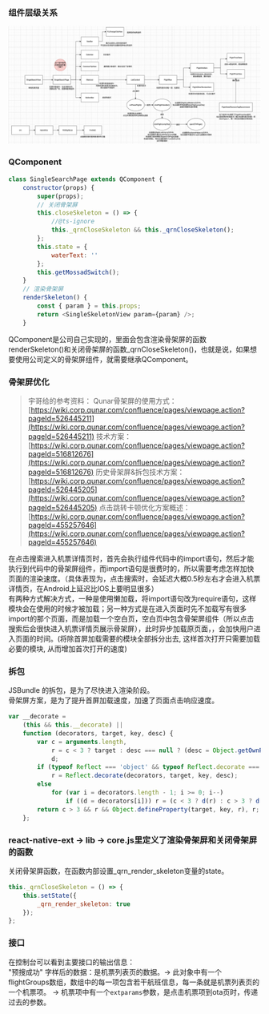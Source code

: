 ### 组件层级关系
![image.png](../../../images/ea64494c7b72bebda3634b8ac6591c52.png)
### QComponent
```javascript
class SingleSearchPage extends QComponent {
    constructor(props) {
        super(props);
        // 关闭骨架屏
        this.closeSkeleton = () => {
            //@ts-ignore
            this._qrnCloseSkeleton && this._qrnCloseSkeleton();
        };
        this.state = {
            waterText: ''
        };
        this.getMossadSwitch();
    }
    // 渲染骨架屏
    renderSkeleton() {
        const { param } = this.props;
        return <SingleSkeletonView param={param} />;
    }
```
QComponent是公司自己实现的，里面会包含渲染骨架屏的函数renderSkeleton()和关闭骨架屏的函数_qrnCloseSkeleton()，也就是说，如果想要使用公司定义的骨架屏组件，就需要继承QComponent。
### 骨架屏优化
> 宇哥给的参考资料：
> Qunar骨架屏的使用方式：[https://wiki.corp.qunar.com/confluence/pages/viewpage.action?pageId=526445211](https://wiki.corp.qunar.com/confluence/pages/viewpage.action?pageId=526445211)
> 技术方案：[https://wiki.corp.qunar.com/confluence/pages/viewpage.action?pageId=516812676](https://wiki.corp.qunar.com/confluence/pages/viewpage.action?pageId=516812676)
> 历史骨架屏&拆包技术方案：[https://wiki.corp.qunar.com/confluence/pages/viewpage.action?pageId=526445205](https://wiki.corp.qunar.com/confluence/pages/viewpage.action?pageId=526445205)
> 点击跳转卡顿优化方案概述：[https://wiki.corp.qunar.com/confluence/pages/viewpage.action?pageId=455257646](https://wiki.corp.qunar.com/confluence/pages/viewpage.action?pageId=455257646)

在点击搜索进入机票详情页时，首先会执行组件代码中的import语句，然后才能执行到代码中的骨架屏组件，而import语句是很费时的，所以需要考虑怎样加快页面的渲染速度。（具体表现为，点击搜索时，会延迟大概0.5秒左右才会进入机票详情页，在Android上延迟比IOS上要明显很多）<br />有两种方式解决方式，一种是使用懒加载，将import语句改为require语句，这样模块会在使用的时候才被加载；另一种方式是在进入页面时先不加载写有很多import的那个页面，而是加载一个空白页，空白页中包含骨架屏组件（所以点击搜索后会很快进入机票详情页展示骨架屏），此时异步加载原页面，，会加快用户进入页面的时间。(将除首屏加载需要的模块全部拆分出去, 这样首次打开只需要加载必要的模块, 从而增加首次打开的速度)
### 拆包
JSBundle 的拆包，是为了尽快进入渲染阶段。<br />骨架屏方案，是为了提升首屏加载速度，加速了页面点击响应速度。
```javascript
var __decorate =
    (this && this.__decorate) ||
    function (decorators, target, key, desc) {
        var c = arguments.length,
            r = c < 3 ? target : desc === null ? (desc = Object.getOwnPropertyDescriptor(target, key)) : desc,
            d;
        if (typeof Reflect === 'object' && typeof Reflect.decorate === 'function')
            r = Reflect.decorate(decorators, target, key, desc);
        else
            for (var i = decorators.length - 1; i >= 0; i--)
                if ((d = decorators[i])) r = (c < 3 ? d(r) : c > 3 ? d(target, key, r) : d(target, key)) || r;
        return c > 3 && r && Object.defineProperty(target, key, r), r;
    };
```
### react-native-ext -> lib -> core.js里定义了渲染骨架屏和关闭骨架屏的函数
关闭骨架屏函数，在函数内部设置_qrn_render_skeleton变量的state。
```javascript
this._qrnCloseSkeleton = () => {
    this.setState({
        _qrn_render_skeleton: true
    });
};
```

### 接口
在控制台可以看到主要接口的输出信息：<br />"预搜成功" 字样后的数据：是机票列表页的数据。-> 此对象中有一个flightGroups数组，数组中的每一项包含若干航班信息，每一条就是机票列表页的一个机票项。 -> 机票项中有一个`extparams`参数，是点击机票项到ota页时，传递过去的参数。
